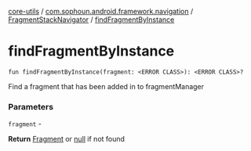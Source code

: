 [core-utils](../../index.md) / [com.sophoun.android.framework.navigation](../index.md) / [FragmentStackNavigator](index.md) / [findFragmentByInstance](./find-fragment-by-instance.md)

# findFragmentByInstance

`fun findFragmentByInstance(fragment: <ERROR CLASS>): <ERROR CLASS>?`

Find a fragment that has been added in to fragmentManager

### Parameters

`fragment` -

**Return**
[Fragment](#) or [null](#) if not found

